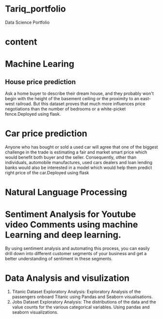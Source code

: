 # Tariq_portfolio
Data Science Portfolio

#  content
#  Machine Learing

## House price prediction 
 
Ask a home buyer to describe their dream house, and they probably won't begin with the height of the basement ceiling or the proximity to an east-west railroad. But this dataset proves that much more influences price negotiations than the number of bedrooms or a white-picket fence.Deployed using flask.

#   Car price prediction
 Anyone who has bought or sold a used car will agree that one of the biggest challenge in the trade is estimating a fair and market smart price which would benefit both buyer and the seller. Consequently, other than individuals, automobile manufactures, used cars dealers and loan lending banks would also be interested in a model which would help them predict right price of the car.Deployed using flask


#  Natural Language Processing

#   Sentiment Analysis for Youtube video Comments using machine Learning and deep learning.
By using sentiment analysis and automating this process, you can easily drill down into different customer segments of your business and get a better understanding of sentiment in these segments.


#  Data Analysis and visulization

 1. Titanic Dataset Exploratory Analysis: Exploratory Analysis of the passengers onboard Titanic using Pandas and Seaborn visualisations.
 2. Jobs Dataset Exploratory Analysis: The distributions of the data and the value counts for the various categorical variables. Using pandas and seaborn visualizations.
